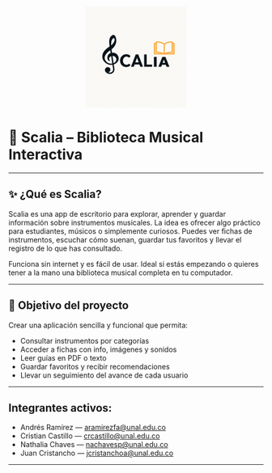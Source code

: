 
<p align="center">
  <img src="Assets/LogoScalia.png" alt="Logo Scalia" width="200"/>
</p>

# 🎵 Scalia – Biblioteca Musical Interactiva

---

## ✨ ¿Qué es Scalia?

Scalia es una app de escritorio para explorar, aprender y guardar información sobre instrumentos musicales. La idea es ofrecer algo práctico para estudiantes, músicos o simplemente curiosos. Puedes ver fichas de instrumentos, escuchar cómo suenan, guardar tus favoritos y llevar el registro de lo que has consultado.

Funciona sin internet y es fácil de usar. Ideal si estás empezando o quieres tener a la mano una biblioteca musical completa en tu computador.

---

## 🧠 Objetivo del proyecto

Crear una aplicación sencilla y funcional que permita:

- Consultar instrumentos por categorías
- Acceder a fichas con info, imágenes y sonidos
- Leer guías en PDF o texto
- Guardar favoritos y recibir recomendaciones
- Llevar un seguimiento del avance de cada usuario

---


## Integrantes activos:


- Andrés Ramírez — [aramirezfa@unal.edu.co](mailto:aramirezfa@unal.edu.co)
- Cristian Castillo — [crcastillo@unal.edu.co](mailto:crcastillo@unal.edu.co)
- Nathalia Chaves — [nachavesp@unal.edu.co](mailto:nachavesp@unal.edu.co)
- Juan Cristancho — [jcristanchoa@unal.edu.co](mailto:jcristanchoa@unal.edu.co)


---

